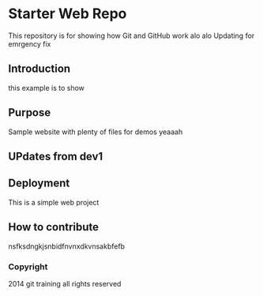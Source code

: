 # Starter Web Repo

This repository is for showing how Git and GitHub work alo alo 
Updating for emrgency fix

## Introduction 

this example is to show 

## Purpose

Sample website with plenty of files for demos yeaaah 
## UPdates from dev1

## Deployment 
This is a simple web project 

## How to contribute 
nsfksdngkjsnbidfnvnxdkvnsakbfefb

### Copyright 
2014 git training all rights reserved 
